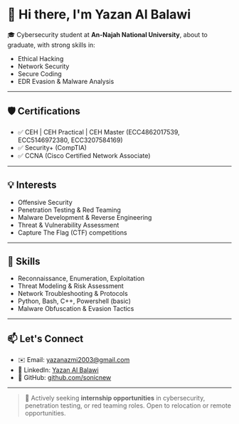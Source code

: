 # 👋 Hi there, I'm Yazan Al Balawi

🎓 Cybersecurity student at **An-Najah National University**, about to graduate, with strong skills in:
- Ethical Hacking
- Network Security
- Secure Coding
- EDR Evasion & Malware Analysis

---

## 🛡️ Certifications
- ✅ CEH | CEH Practical | CEH Master (ECC4862017539, ECC5146972380, ECC3207584169)
- ✅ Security+ (CompTIA)
- ✅ CCNA (Cisco Certified Network Associate)

---

## 💡 Interests
- Offensive Security
- Penetration Testing & Red Teaming
- Malware Development & Reverse Engineering
- Threat & Vulnerability Assessment
- Capture The Flag (CTF) competitions

---

## 🧠 Skills
- Reconnaissance, Enumeration, Exploitation
- Threat Modeling & Risk Assessment
- Network Troubleshooting & Protocols
- Python, Bash, C++, Powershell (basic)
- Malware Obfuscation & Evasion Tactics

---

## 📫 Let's Connect
- ✉️ Email: yazanazmi2003@gmail.com
- 💼 LinkedIn: [Yazan Al Balawi](https://www.linkedin.com/in/yazan-al-balawi/)
- 📁 GitHub: [github.com/sonicnew](https://github.com/sonicnew)

---

> 🚀 Actively seeking **internship opportunities** in cybersecurity, penetration testing, or red teaming roles. Open to relocation or remote opportunities.
